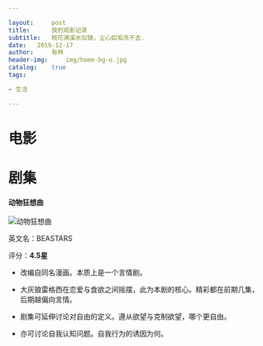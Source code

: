 ```yaml
---

layout: 	post
title:  	我的观影记录
subtitle: 	桃花满溪水似镜，尘心如垢洗不去.
date: 	2019-12-17
author: 	有林
header-img: 	img/home-bg-o.jpg
catalog: 	true
tags:	

- 生活

---
```


# 电影

# 剧集

#### 动物狂想曲

![动物狂想曲](http://gssyvgeg.f3322.net:50080/chevereto/images/2019/12/17/image.png)

英文名：BEASTARS

评分：**4.5星**

+ 改编自同名漫画。本质上是一个言情剧。

+ 大灰狼雷格西在恋爱与食欲之间摇摆，此为本剧的核心。精彩都在前期几集，后期越偏向言情。
+ 剧集可延伸讨论对自由的定义。遵从欲望与克制欲望，哪个更自由。
+ 亦可讨论自我认知问题。自我行为的诱因为何。